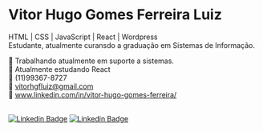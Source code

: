 # Vitor Hugo Gomes Ferreira Luiz 


HTML | CSS | JavaScript | React | Wordpress<br>
Estudante, atualmente curansdo a graduação em Sistemas de Informação.<br>


🔭 Trabalhando atualmente em suporte a sistemas.<br>
🌱 Atualmente estudando React<br>
📱 (11)99367-8727<br>
💬 vitorhgfluiz@gmail.com<br>
💼 www.linkedin.com/in/vitor-hugo-gomes-ferreira/<br><br>

[![Linkedin Badge](https://img.shields.io/badge/linkedin-%230077B5.svg?&style=for-the-badge&logo=linkedin&logoColor=white&link=https://www.linkedin.com/in/devsajermann)](https://www.https://www.linkedin.com/in/vitor-hugo-gomes-ferreira/) 
[![Linkedin Badge](https://img.shields.io/badge/WHATSAPP-%2325D366.svg?&style=for-the-badge&logo=whatsapp&logoColor=white&link=https://wa.me/11975929454?text=sua%20mensagem)](https://wa.me/5511993678727?text=text=Ol%C3%A1%20Vitor%2C%20vim%20atrav%C3%A9s%20do%20seu%20perfil%20do%20GitHub)


